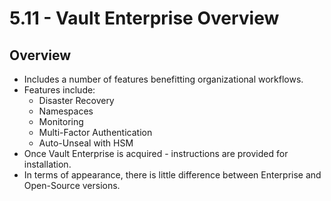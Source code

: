# 5.11 - Vault Enterprise Overview

## Overview

- Includes a number of features benefitting organizational workflows.
- Features include:
  - Disaster Recovery
  - Namespaces
  - Monitoring
  - Multi-Factor Authentication
  - Auto-Unseal with HSM
- Once Vault Enterprise is acquired - instructions are provided for installation.
- In terms of appearance, there is little difference between Enterprise and Open-Source versions.
